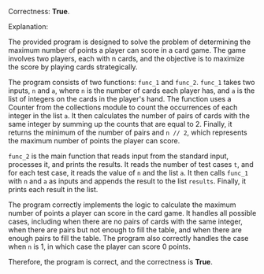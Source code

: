 Correctness: **True**.

Explanation:

The provided program is designed to solve the problem of determining the maximum number of points a player can score in a card game. The game involves two players, each with n cards, and the objective is to maximize the score by playing cards strategically.

The program consists of two functions: `func_1` and `func_2`. `func_1` takes two inputs, `n` and `a`, where `n` is the number of cards each player has, and `a` is the list of integers on the cards in the player's hand. The function uses a Counter from the collections module to count the occurrences of each integer in the list `a`. It then calculates the number of pairs of cards with the same integer by summing up the counts that are equal to 2. Finally, it returns the minimum of the number of pairs and `n // 2`, which represents the maximum number of points the player can score.

`func_2` is the main function that reads input from the standard input, processes it, and prints the results. It reads the number of test cases `t`, and for each test case, it reads the value of `n` and the list `a`. It then calls `func_1` with `n` and `a` as inputs and appends the result to the list `results`. Finally, it prints each result in the list.

The program correctly implements the logic to calculate the maximum number of points a player can score in the card game. It handles all possible cases, including when there are no pairs of cards with the same integer, when there are pairs but not enough to fill the table, and when there are enough pairs to fill the table. The program also correctly handles the case when `n` is 1, in which case the player can score 0 points.

Therefore, the program is correct, and the correctness is **True**.